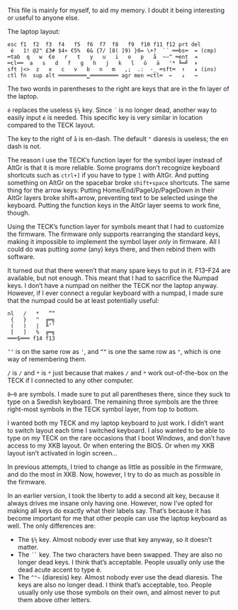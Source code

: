 This file is mainly for myself, to aid my memory. I doubt it being interesting
or useful to anyone else.

The laptop layout:

```
esc f1  f2  f3  f4   f5  f6  f7  f8   f9  f10 f11 f12 prt del
 é   1! @2" £3# $4¤ €5%  6& {7/ [8( ]9) }0= \+?  `´ ══bs═  ↞ (cmp)
═tab  q   w  €e   r   t   y   u   i   o   p   å  ~–^ ═ent  ↠
═cl══  a   s   d   f   g   h   j   k   l   ö   ä   '* ╚═╝  ↟
sft |<>  z   x   c   v   b   n   m   ,;  .:  -_ ═sft═  ↑   ↡ (ins)
ctl fn  sup alt ═════════␣═════════ agr men ═ctl═  ←   ↓   →
```

The two words in parentheses to the right are keys that are in the fn layer of
the laptop.

`é` replaces the useless `§½` key. Since `´` is no longer dead, another way to
easily input `é` is needed. This specific key is very similar in location
compared to the TECK layout.

The key to the right of `å` is en-dash. The default `"` diaresis is useless; the
en dash is not.

The reason I use the TECK’s function layer for the symbol layer instead of AltGr
is that it is more reliable. Some programs don’t recognize keyboard shortcuts
such as `ctrl+]` if you have to type `]` with AltGr. And putting something on
AltGr on the spacebar broke `shift+space` shortcuts. The same thing for the
arrow keys: Putting Home/End/PageUp/PageDown in their AltGr layers broke
shift+arrow, preventing text to be selected usinge the keyboard. Putting the
function keys in the AltGr layer seems to work fine, though.

Using the TECK’s function layer for symbols meant that I had to customize the
firmware. The firmware only supports rearranging the standard keys, making it
impossible to implement the symbol layer _only_ in firmware. All I could do was
putting _some_ (any) keys there, and then rebind them with software.

It turned out that there weren’t that many spare keys to put in it. F13–F24 are
available, but not enough. This meant that I had to sacrifice the Numpad keys. I
don’t have a numpad on neither the TECK nor the laptop anyway. However, if I
ever connect a regular keyboard with a numpad, I made sure that the numpad could
be at least potentially useful:

```
nl   /   *   ”“
 {   }   ^  ╔═╗
 (   )   |  ╚’‘
 [   ]   %  ╔═╗
═══$═══ f14 f13
```

`’‘` is on the same row as `'`, and `”“` is one the same row as `"`, which is
one way of remembering them.

`/` is `/` and `*` is `*` just because that makes `/` and `*` work
out-of-the-box on the TECK if I connected to any other computer.

`0`–`9` are symbols. I made sure to put all parentheses there, since they suck
to type on a Swedish keyboard. The remaining three symbols are the three
right-most symbols in the TECK symbol layer, from top to bottom.

I wanted both my TECK and my laptop keyboard to just work. I didn’t want to
switch layout each time I switched keyboard. I also wanted to be able to type on
my TECK on the rare occasions that I boot Windows, and don’t have access to my
XKB layout. Or when entering the BIOS. Or when my XKB layout isn’t activated in
login screen…

In previous attempts, I tried to change as little as possible in the firmware,
and do the most in XKB. Now, however, I try to do as much as possible in the
firmware.

In an earlier version, I took the liberty to add a second alt key, because it
always drives me insane only having one. However, now I’ve opted for making all
keys do exactly what their labels say. That’s because it has become important
for me that other people can use the laptop keyboard as well. The only
differences are:

- The `§½` key. Almost nobody ever use that key anyway, so it doesn’t matter.
- The `` ´` `` key. The two characters have been swapped. They are also no
  longer dead keys. I think that’s acceptable. People usually only use the dead
  acute accent to type é.
- The `^"~` (diaresis) key. Almost nobody ever use the dead diaresis.  The keys
  are also no longer dead. I think that’s acceptable, too. People usually only
  use those symbols on their own, and almost never to put them above other
  letters.
